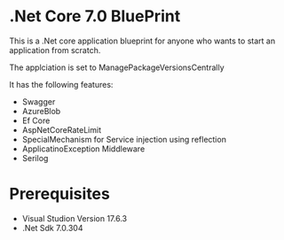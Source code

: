 # .Net Core 7.0 BluePrint

This is a .Net core application blueprint for anyone who wants to start an application from scratch.

The applciation is set to ManagePackageVersionsCentrally

It has the following features:
 - Swagger
 - AzureBlob
 - Ef Core
 - AspNetCoreRateLimit
 - SpecialMechanism for Service injection using reflection
 - ApplicatinoException Middleware
 - Serilog

# Prerequisites
 - Visual Studion Version 17.6.3
 - .Net Sdk 7.0.304
